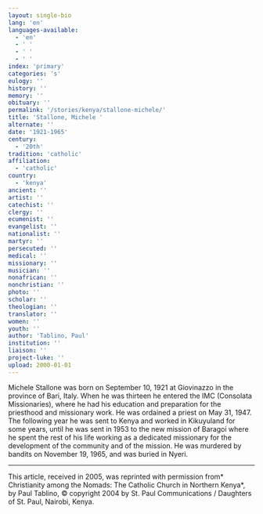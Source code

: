 ```yaml
---
layout: single-bio
lang: 'en'
languages-available:
  - 'en'
  - ' '
  - ' '
  - ' '
index: 'primary'
categories: 's'
eulogy: ''
history: ''
memory: ''
obituary: ''
permalink: '/stories/kenya/stallone-michele/'
title: 'Stallone, Michele '
alternate: ''
date: '1921-1965'
century:
  - '20th'
tradition: 'catholic'
affiliation:
  - 'catholic'
country:
  - 'kenya'
ancient: ''
artist: ''
catechist: ''
clergy: ''
ecumenist: ''
evangelist: ''
nationalist: ''
martyr: ''
persecuted: ''
medical: ''
missionary: ''
musician: ''
nonafrican: ''
nonchristian: ''
photo: ''
scholar: ''
theologian: ''
translator: ''
women: ''
youth: ''
author: 'Tablino, Paul'
institution: ''
liaison: ''
project-luke: ''
upload: 2000-01-01
---
```



Michele Stallone was born on September 10, 1921 at Giovinazzo in the province of Bari, Italy. When he was thirteen he entered the IMC (Consolata Missionaries), where he had his education and preparation for the priesthood and missionary work. He was ordained a priest on May 31, 1947. The following year he was sent to Kenya and worked in Kikuyuland for some years, until he was sent in 1953 to the new mission of Baragoi where he spent the rest of his life working as a dedicated missionary for the development of the community and of the mission. He was murdered by bandits on November 19, 1965, and was buried in Nyeri.



---

This article, received in 2005, was reprinted with permission from* Christianity among the Nomads: The Catholic Church in Northern Kenya*, by Paul Tablino, © copyright 2004 by St. Paul Communications / Daughters of St. Paul, Nairobi, Kenya.